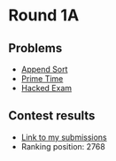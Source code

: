 # Round 1A

## Problems

- [Append Sort](/Round%201A/Append%20Sort)
- [Prime Time](/Round%201A/Prime%20Time)
- [Hacked Exam](/Round%201A/Hacked%20Exam)

## Contest results

- [Link to my submissions](https://codingcompetitions.withgoogle.com/codejam/submissions/000000000043585d/00000000004fa976)
- Ranking position: 2768
